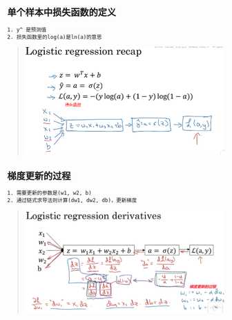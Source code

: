 



## 单个样本中损失函数的定义

```tex
1. y^ 是预测值
2. 损失函数里的log(a)是ln(a)的意思
```

> ![image-20220914173522287](.\pic\image-20220914173522287.png)

## 梯度更新的过程

```tex
1. 需要更新的参数是(w1, w2, b)
2. 通过链式求导法则计算(dw1, dw2, db)，更新梯度
```

> ![image-20220914174817624](.\pic/image-20220914174817624.png)